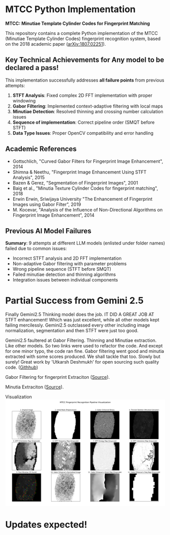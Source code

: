 # MTCC Python Implementation

**MTCC: Minutiae Template Cylinder Codes for Fingerprint Matching**

This repository contains a complete Python implementation of the MTCC (Minutiae Template Cylinder Codes) fingerprint recognition system, based on the 2018 academic paper ([arXiv:1807.02251](https://arxiv.org/abs/1807.02251)).

## Key Technical Achievements for Any model to be declared a pass!

This implementation successfully addresses **all failure points** from previous attempts:

1. **STFT Analysis**: Fixed complex 2D FFT implementation with proper windowing
2. **Gabor Filtering**: Implemented context-adaptive filtering with local maps
3. **Minutiae Detection**: Resolved thinning and crossing number calculation issues
4. **Sequence of implementation**: Correct pipeline order (SMQT before STFT)
5. **Data Type Issues**: Proper OpenCV compatibility and error handling


## Academic References

- Gottschlich, "Curved Gabor Filters for Fingerprint Image Enhancement", 2014
- Shimna & Neethu, "Fingerprint Image Enhancement Using STFT Analysis", 2015
- Bazen & Gerez, "Segmentation of Fingerprint Images", 2001
- Baig et al., "Minutia Texture Cylinder Codes for fingerprint matching", 2018
- Erwin Erwin, Sriwijaya University "The Enhancement of Fingerprint Images using Gabor Filter", 2019
- M. Kocevar, "Analysis of the Influence of Non-Directional Algorithms on Fingerprint Image Enhancement", 2014

## Previous AI Model Failures

**Summary**: 9 attempts at different LLM models (enlisted under folder names) failed due to common issues:
- Incorrect STFT analysis and 2D FFT implementation
- Non-adaptive Gabor filtering with parameter problems
- Wrong pipeline sequence (STFT before SMQT)
- Failed minutiae detection and thinning algorithms
- Integration issues between individual components




# Partial Success from Gemini 2.5
Finally Gemini2.5 Thinking model does the job. IT DID A GREAT JOB AT STFT enhancement! Which was just excellent, while all other models kept failing
mercilessly. Gemini2.5 outclassed every other including image normalization, segmentation and then STFT were just too good. 

Gemini2.5 faultered at Gabor Filtering. Thinning and Minutiae extraction. Like other models. 
So two links were used to refactor the code. And except for one minor typo, the code ran fine. Gabor filtering went good and minutia extracted
with some scores produced. We shall tackle that too. Slowly but surely! Great work by 'Utkarsh Deshmukh' for open sourcing such quality code. ([Githhub](https://github.com/Utkarsh-Deshmukh))


Gabor Filtering for fingerprint Extraciton
([Source](https://github.com/Utkarsh-Deshmukh/Fingerprint-Enhancement-Python)).

Minutia Extraciton 
([Source](https://github.com/Utkarsh-Deshmukh/Fingerprint-Feature-Extraction/tree/master)).

Visualization
![image](pass-july-2025/mtcc_pipeline_visualization_refactored_new_minutiae.png)


# Updates expected!